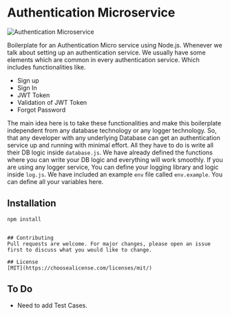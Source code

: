 # Authentication Microservice

![Authentication Microservice](https://media-exp1.licdn.com/dms/image/C5622AQFzqR9pMFtTGA/feedshare-shrink_2048_1536/0?e=1592438400&v=beta&t=rj4Kcg36yo-a8aX2ItOMxl-m5acMSPn51Id65YKl_h4)

Boilerplate for an Authentication Micro service using Node.js. Whenever we talk about setting up an authentication service. We usually have some elements which are common in every authentication service. Which includes functionalities like.

- Sign up
- Sign In
- JWT Token
- Validation of JWT Token
- Forgot Password

The main idea here is to take these functionalities and make this boilerplate independent from any database technology or any logger technology. So, that any developer with any underlying Database can get an authentication service up and running with minimal effort. All they have to do is write all their DB logic inside ```database.js```. We have already defined the functions where you can write your DB logic and everything will work smoothly. If you are using any logger service, You can define your logging library and logic inside ```log.js```. We have included an example ```env``` file called ```env.example```. You can define all your variables here.
## Installation

```bash
npm install
```


```

## Contributing
Pull requests are welcome. For major changes, please open an issue first to discuss what you would like to change.

## License
[MIT](https://choosealicense.com/licenses/mit/)
```

## To Do
- Need to add Test Cases.
